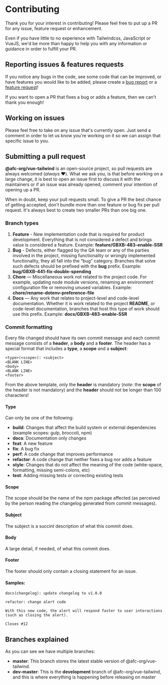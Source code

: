 # Contributing

Thank you for your interest in contributing! Please feel free to put up a PR for any issue, feature request or enhancement.

Even if you have little to no experience with Tailwindcss, JavaScript or VueJS, we'd be more than happy to help you with any information or guidance in order to fulfill your PR.

## Reporting issues & features requests

If you notice any bugs in the code, see some code that can be improved, or have features you would like to be added, please create a [bug report](https://github.com/afc-org/vue-tailwind/issues/new?template=bug-report---.md) or a [feature request](https://github.com/afc-org/vue-tailwind/issues/new?template=feature-request---.md)!

If you want to open a PR that fixes a bug or adds a feature, then we can't thank you enough!

## Working on issues

Please feel free to take on any issue that's currently open. Just send a comment in order to let us know you're working on it so we can assign that specific issue to you.

## Submitting a pull request

**@afc-org/vue-tailwind** is an open-source project, so pull requests are always welcomed (_always_ ❤️).
What we ask you, is that before working on a large change, it is best to open an issue first to discuss it with the maintainers or if an issue was already opened, comment your intention of opening up a PR.

When in doubt, keep your pull requests small. To give a PR the best chance of getting accepted, don't bundle more than one feature or bug fix per pull request. It's always best to create two smaller PRs than one big one.

### Branch types

1. **Feature** - New implementation code that is required for product development. Everything that is not considered a defect and brings value is considered a feature. Example: **feature/GBXB-483-enable-SSR**
2. **Bug** - Defects, either flagged by the QA team or any of the parties involved in the project, missing functionality or wrongly implemented functionality, they all fall into the “bug” category. Branches that solve such defects should be prefixed with the **bug** prefix. Example: **bug/GBXB-441-fix-double-spending**
3. **Chore** — Miscellaneous work not related to the project code. For example, updating node module versions, renaming an environment configuration file or removing unused variables. Example: **chore/rename-dotenv-preference-file**
4. **Docs** — Any work that relates to project-level and code-level documentation. Whether it is work related to the project **README**, or code-level documentation, branches that host this type of work should use this prefix. Example: **docs/GBXB-483-enable-SSR**

### Commit formatting
Every file changed should have its own commit message and each commit message consists of a **header**, a **body** and a **footer**. The header has a special format that includes a **type**, a **scope** and a **subject**:
```
<type>(<scope>): <subject>
<BLANK LINE>
<body>
<BLANK LINE>
<footer>
```
From the above template, only the **header** is mandatory (_note_: the **scope** of the header is not mandatory) and the **header** should not be longer than 100 characters!

#### Type
Can only be one of the following:

* **build**: Changes that affect the build system or external dependencies (example scopes: gulp, broccoli, npm)
* **docs**: Documentation only changes
* **feat**: A new feature
* **fix**: A bug fix
* **perf**: A code change that improves performance
* **refactor**: A code change that neither fixes a bug nor adds a feature
* **style**: Changes that do not affect the meaning of the code (white-space, formatting, missing semi-colons, etc)
* **test**: Adding missing tests or correcting existing tests

#### Scope
The scope should be the name of the npm package affected (as perceived by the person reading the changelog generated from commit messages).

#### Subject
The subject is a succint description of what this commit does.

#### Body
A large detail, if needed, of what this commit does.

#### Footer
The footer should only contain a closing statement for an issue.

#### Samples:
```
docs(changelog): update changelog to v1.0.0
```
```
refactor: change alert code

With this new code, the alert will respond faster to user interactions (such as closing the alert).

Closes #12
```

## Branches explained

As you can see we have multiple branches:
 - **master**: This branch stores the latest stable version of @afc-org/vue-tailwind.
 - **dev-master**: This is the **development** branch of @afc-org/vue-tailwind, and this is where everything is happening before releasing on master

